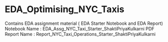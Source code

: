 # EDA_Optimising_NYC_Taxis
Contains EDA assignment material ( EDA Starter Notebook and EDA Report)
Notebook Name : EDA_Assg_NYC_Taxi_Starter_ShaktiPriyaKulkarni
PDF Report Name : Report_NYC_Taxi_Operations_Starter_ShaktiPriyaKulkarni
